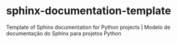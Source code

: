 # sphinx-documentation-template
Template of Sphinx documentation for Python projects | Modelo de documentação do Sphinx para projetos Python
